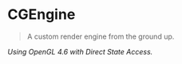 # CGEngine
 > A custom render engine from the ground up.

 *Using OpenGL 4.6 with Direct State Access.*
